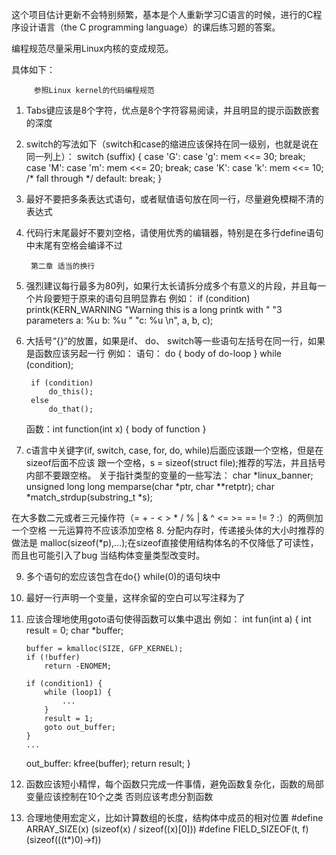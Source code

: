 这个项目估计更新不会特别频繁，基本是个人重新学习C语言的时候，进行的C程序设计语言（the C programming language）的课后练习题的答案。

编程规范尽量采用Linux内核的变成规范。

具体如下：

		 参照Linux kernel的代码编程规范

1. Tabs键应该是8个字符，优点是8个字符容易阅读，并且明显的提示函数嵌套的深度
2. switch的写法如下（switch和case的缩进应该保持在同一级别，也就是说在同一列上）：
		switch (suffix) {
		case 'G':
		case 'g':
				mem <<= 30;
				break;
		case 'M':
		case 'm':
				mem <<= 20;
				break;
		case 'K':
		case 'k':
				mem <<= 10;
			/* fall through */
		default:
				break;
	}
3. 最好不要把多条表达式语句，或者赋值语句放在同一行，尽量避免模糊不清的表达式
4. 代码行末尾最好不要刘空格，请使用优秀的编辑器，特别是在多行define语句中末尾有空格会编译不过

		第二章 适当的换行
5. 强烈建议每行最多为80列，如果行太长请拆分成多个有意义的片段，并且每一个片段要短于原来的语句且明显靠右
		例如：	
		if (condition)
				printk(KERN_WARNING "Warning this is a long printk with "
						"3 parameters a: %u b: %u "
						"c: %u \n", a, b, c);
						
6. 大括号“{}“的放置，如果是if、 do、 switch等一些语句左括号在同一行，如果是函数应该另起一行
例如：
	语句：	do {
				body of do-loop
		} while (condition);
		
		
		if (condition)
			do_this();
		else
			do_that();
		
   函数：int function(int x)
	{
		body of function
	}
		
7. c语言中关键字(if, switch, case, for, do, while)后面应该跟一个空格，但是在sizeof后面不应该
跟一个空格，s = sizeof(struct file);推荐的写法，并且括号内部不要跟空格。
关于指针类型的变量的一些写法：
	char *linux_banner;
	unsigned long long memparse(char *ptr, char **retptr);
	char *match_strdup(substring_t *s);
	
在大多数二元或者三元操作符（=  +  -  <  >  *  /  %  |  &  ^  <=  >=  ==  !=  ?  :）的两侧加一个空格
一元运算符不应该添加空格
8. 分配内存时，传递接头体的大小时推荐的做法是 malloc(sizeof(*p),...);在sizeof直接使用结构体名的不仅降低了可读性，而且也可能引入了bug
当结构体变量类型改变时。

9. 多个语句的宏应该包含在do{} while(0)的语句块中

10. 最好一行声明一个变量，这样余留的空白可以写注释为了

11. 应该合理地使用goto语句使得函数可以集中退出
例如：
    int fun(int a)
	{
		int result = 0;
		char *buffer;

		buffer = kmalloc(SIZE, GFP_KERNEL);
		if (!buffer)
			return -ENOMEM;

		if (condition1) {
			while (loop1) {
				...
			}
			result = 1;
			goto out_buffer;
		}
		...
	out_buffer:
		kfree(buffer);
		return result;
	}
	
	
12. 函数应该短小精悍，每个函数只完成一件事情，避免函数复杂化，函数的局部变量应该控制在10个之类
 否则应该考虑分割函数
 
13.  合理地使用宏定义，比如计算数组的长度，结构体中成员的相对位置
     	#define ARRAY_SIZE(x) (sizeof(x) / sizeof((x)[0]))
        #define FIELD_SIZEOF(t, f) (sizeof(((t*)0)->f))	
